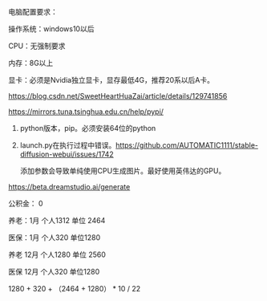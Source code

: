 

电脑配置要求：

操作系统：windows10以后

CPU：无强制要求

内存：8G以上

显卡：必须是Nvidia独立显卡，显存最低4G，推荐20系以后A卡。







https://blog.csdn.net/SweetHeartHuaZai/article/details/129741856

https://mirrors.tuna.tsinghua.edu.cn/help/pypi/

1. python版本，pip。必须安装64位的python

2. launch.py在执行过程中错误。https://github.com/AUTOMATIC1111/stable-diffusion-webui/issues/1742

   添加参数会导致单纯使用CPU生成图片。最好使用英伟达的GPU。




https://beta.dreamstudio.ai/generate





公积金： 0

养老：1月 个人1312 单位 2464

医保：1月 个人320 单位1280

养老   12月 个人1280 单位 2560

医保   12月 个人320 单位1280

1280 + 320  + （2464 + 1280） * 10 / 22